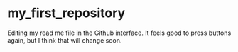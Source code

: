 # my_first_repository
Editing my read me file in the Github interface. It feels good to press buttons again, but I think that will change soon.
